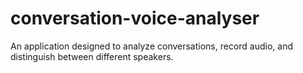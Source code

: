 # conversation-voice-analyser
An application designed to analyze conversations, record audio, and distinguish between different speakers.
